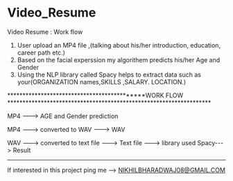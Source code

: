# Video_Resume

Video Resume : Work flow
1) User upload an MP4 file ,(talking about his/her introduction, education, career path etc.) 
2) Based on the facial experssion my algorithem predicts his/her Age and Gender
3) Using the NLP library called Spacy helps to extract data such as your(ORGANIZATION names,SKILLS ,SALARY. LOCATION.)
 
 ********************************************WORK FLOW *******************************************************************
 
 
 
 
 MP4 ---> AGE and Gender prediction
 
 MP4 ---> converted to WAV ---> WAV
 
 WAV ---> converted to text file ---> Text file ---> library used Spacy---> Result
 
 
 ********************************************
  
  If interested in this project ping me --> NIKHILBHARADWAJ08@GMAIL.COM
 
